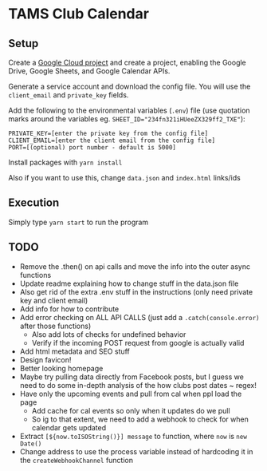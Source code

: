 # TAMS Club Calendar

## Setup

Create a [Google Cloud project](https://console.cloud.google.com/) and create a project, enabling the Google Drive, Google Sheets, and Google Calendar APIs.

Generate a service account and download the config file. You will use the `client_email` and `private_key` fields.

Add the following to the environmental variables (`.env`) file (use quotation marks around the variables eg. `SHEET_ID="234fn321iHUeeZX329ff2_TXE"`):

```
PRIVATE_KEY=[enter the private key from the config file]
CLIENT_EMAIL=[enter the client email from the config file]
PORT=[(optional) port number - default is 5000]
```

Install packages with `yarn install`

Also if you want to use this, change `data.json` and `index.html` links/ids 

## Execution

Simply type `yarn start` to run the program

## TODO

- Remove the .then() on api calls and move the info into the outer async functions
- Update readme explaining how to change stuff in the data.json file
- Also get rid of the extra .env stuff in the instructions (only need private key and client email)
- Add info for how to contribute
- Add error checking on ALL API CALLS (just add a `.catch(console.error)` after those functions)
  - Also add lots of checks for undefined behavior
  - Verify if the incoming POST request from google is actually valid
- Add html metadata and SEO stuff
- Design favicon!
- Better looking homepage
- Maybe try pulling data directly from Facebook posts, but I guess we need to do some in-depth analysis of the how clubs post dates ~ regex!
- Have only the upcoming events and pull from cal when ppl load the page
  - Add cache for cal events so only when it updates do we pull
  - So ig to that extent, we need to add a webhook to check for when calendar gets updated
- Extract `[${now.toISOString()}] message` to function, where `now` is `new Date()`
- Change address to use the process variable instead of hardcoding it in the `createWebhookChannel` function

